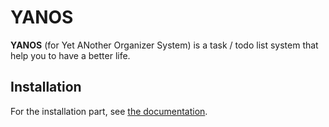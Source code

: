 YANOS
=====

**YANOS** (for Yet ANother Organizer System) is a task / todo list system that help you to have a better life.

## Installation

For the installation part, see [the documentation](INSTALL.md).
